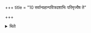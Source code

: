 +++
title = "10 सर्वान्ग्रहान्पवित्रदशाभिः परिमृज्यैष ते"

+++

<details><summary>थिते</summary>

सर्वान्ग्रहान्पवित्रदशाभिः परिमृज्यैष ते योनिरिति यथादेवतं यथायतनं सादयति १०
</details>
